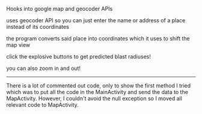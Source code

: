 
Hooks into google map and geocoder APIs

uses geocoder API so you can just enter the name or address of a place instead of its coordinates

the program converts said place into coordinates which it uses to shift the map view

click the explosive buttons to get predicted blast radiuses!

you can also zoom in and out!

-------------------------

There is a lot of commented out code, only to show the first method I tried which was to put all the code in the MainActivity and send the data to the MapActivity. However, I couldn't avoid the null exception so I moved all relevant code to MapActivity.
